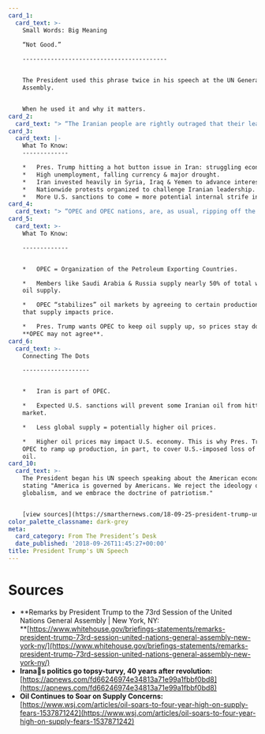 ```yaml
---
card_1:
  card_text: >-
    Small Words: Big Meaning  
      
    “Not Good.”

    -----------------------------------------


    The President used this phrase twice in his speech at the UN General
    Assembly.


    When he used it and why it matters.
card_2:
  card_text: "> “The Iranian people are rightly outraged that their leaders have embezzled billions of dollars from Irana\x19s treasury, seized valuable portions of the economy, and looted the peoplea\x19s religious endowments, all to line their own pockets and send their proxies to wage war. **Not good**.”\n> \n> Pres. Trump, United Nations General Assembly, Sept 25, 2018"
card_3:
  card_text: |-
    What To Know:
    -------------

    *   Pres. Trump hitting a hot button issue in Iran: struggling economy.
    *   High unemployment, falling currency & major drought.
    *   Iran invested heavily in Syria, Iraq & Yemen to advance interests.
    *   Nationwide protests organized to challenge Iranian leadership.
    *   More U.S. sanctions to come = more potential internal strife in Iran.
card_4:
  card_text: "> “OPEC and OPEC nations, are, as usual, ripping off the rest of the world, and I dona\x19t like it. Nobody should like it. We defend many of these nations for nothing, and then they take advantage of us by giving us high oil prices. **Not good.**“\n> \n> Pres. Trump referred to America as the \"largest energy producer anywhere on the face of the Earth\" - a fact that U.S. oil production now outpaces all other nations."
card_5:
  card_text: >-
    What To Know:

    -------------


    *   OPEC = Organization of the Petroleum Exporting Countries.

    *   Members like Saudi Arabia & Russia supply nearly 50% of total world’s
    oil supply.

    *   OPEC “stabilizes” oil markets by agreeing to certain production output;
    that supply impacts price.

    *   Pres. Trump wants OPEC to keep oil supply up, so prices stay down.
    **OPEC may not agree**.
card_6:
  card_text: >-
    Connecting The Dots

    -------------------


    *   Iran is part of OPEC.

    *   Expected U.S. sanctions will prevent some Iranian oil from hitting the
    market.

    *   Less global supply = potentially higher oil prices.

    *   Higher oil prices may impact U.S. economy. This is why Pres. Trump wants
    OPEC to ramp up production, in part, to cover U.S.-imposed loss of Iranian
    oil.
card_10:
  card_text: >-
    The President began his UN speech speaking about the American economy,
    stating "America is governed by Americans. We reject the ideology of
    globalism, and we embrace the doctrine of patriotism."


    [view sources](https://smarthernews.com/18-09-25-president-trump-un-speech/)
color_palette_classname: dark-grey
meta:
  card_category: From The President’s Desk
  date_published: '2018-09-26T11:45:27+00:00'
title: President Trump's UN Speech
---
```

Sources
=======

*   **Remarks by President Trump to the 73rd Session of the United Nations General Assembly | New York, NY:  
    **[https://www.whitehouse.gov/briefings-statements/remarks-president-trump-73rd-session-united-nations-general-assembly-new-york-ny/](https://www.whitehouse.gov/briefings-statements/remarks-president-trump-73rd-session-united-nations-general-assembly-new-york-ny/)
*   **Iranas politics go topsy-turvy, 40 years after revolution:**  
    [https://apnews.com/fd66246974e34813a71e99a1fbbf0bd8](https://apnews.com/fd66246974e34813a71e99a1fbbf0bd8)
*   **Oil Continues to Soar on Supply Concerns:**  
    [https://www.wsj.com/articles/oil-soars-to-four-year-high-on-supply-fears-1537871242](https://www.wsj.com/articles/oil-soars-to-four-year-high-on-supply-fears-1537871242)